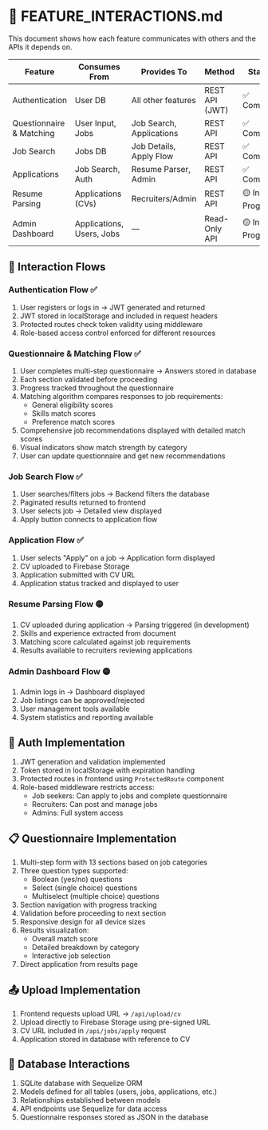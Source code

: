 # 🔄 FEATURE_INTERACTIONS.md

This document shows how each feature communicates with others and the APIs it depends on.

| Feature                            | Consumes From             | Provides To               | Method            | Status        |
|------------------------------------|----------------------------|----------------------------|-------------------|---------------|
| Authentication                    | User DB                   | All other features         | REST API (JWT)    | ✅ Complete    |
| Questionnaire & Matching          | User Input, Jobs          | Job Search, Applications   | REST API          | ✅ Complete    |
| Job Search                        | Jobs DB                   | Job Details, Apply Flow    | REST API          | ✅ Complete    |
| Applications                      | Job Search, Auth          | Resume Parser, Admin       | REST API          | ✅ Complete    |
| Resume Parsing                    | Applications (CVs)        | Recruiters/Admin           | REST API          | 🟡 In Progress |
| Admin Dashboard                   | Applications, Users, Jobs | —                          | Read-Only API     | 🟡 In Progress |

## 📌 Interaction Flows

### Authentication Flow ✅
1. User registers or logs in → JWT generated and returned
2. JWT stored in localStorage and included in request headers
3. Protected routes check token validity using middleware
4. Role-based access control enforced for different resources

### Questionnaire & Matching Flow ✅
1. User completes multi-step questionnaire → Answers stored in database
2. Each section validated before proceeding
3. Progress tracked throughout the questionnaire
4. Matching algorithm compares responses to job requirements:
   - General eligibility scores
   - Skills match scores
   - Preference match scores
5. Comprehensive job recommendations displayed with detailed match scores
6. Visual indicators show match strength by category
7. User can update questionnaire and get new recommendations

### Job Search Flow ✅
1. User searches/filters jobs → Backend filters the database
2. Paginated results returned to frontend
3. User selects job → Detailed view displayed
4. Apply button connects to application flow

### Application Flow ✅
1. User selects "Apply" on a job → Application form displayed
2. CV uploaded to Firebase Storage
3. Application submitted with CV URL
4. Application status tracked and displayed to user

### Resume Parsing Flow 🟡
1. CV uploaded during application → Parsing triggered (in development)
2. Skills and experience extracted from document
3. Matching score calculated against job requirements
4. Results available to recruiters reviewing applications

### Admin Dashboard Flow 🟡
1. Admin logs in → Dashboard displayed
2. Job listings can be approved/rejected
3. User management tools available
4. System statistics and reporting available

## 🔐 Auth Implementation

1. JWT generation and validation implemented
2. Token stored in localStorage with expiration handling
3. Protected routes in frontend using `ProtectedRoute` component
4. Role-based middleware restricts access:
   - Job seekers: Can apply to jobs and complete questionnaire
   - Recruiters: Can post and manage jobs
   - Admins: Full system access

## 📋 Questionnaire Implementation

1. Multi-step form with 13 sections based on job categories
2. Three question types supported:
   - Boolean (yes/no) questions
   - Select (single choice) questions
   - Multiselect (multiple choice) questions
3. Section navigation with progress tracking
4. Validation before proceeding to next section
5. Responsive design for all device sizes
6. Results visualization:
   - Overall match score
   - Detailed breakdown by category
   - Interactive job selection
7. Direct application from results page

## 📤 Upload Implementation

1. Frontend requests upload URL → `/api/upload/cv`
2. Upload directly to Firebase Storage using pre-signed URL
3. CV URL included in `/api/jobs/apply` request
4. Application stored in database with reference to CV

## 🔄 Database Interactions

1. SQLite database with Sequelize ORM
2. Models defined for all tables (users, jobs, applications, etc.)
3. Relationships established between models
4. API endpoints use Sequelize for data access
5. Questionnaire responses stored as JSON in the database 